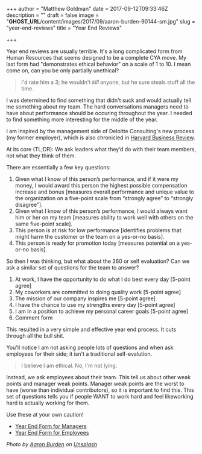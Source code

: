 +++
author = "Matthew Goldman"
date = 2017-09-12T09:33:46Z
description = ""
draft = false
image = "__GHOST_URL__/content/images/2017/09/aaron-burden-90144-sm.jpg"
slug = "year-end-reviews"
title = "Year End Reviews"

+++


Year end reviews are usually terrible. It's a long complicated form from Human Resources that seems designed to be a complete CYA move. My last form had "demonstrates ethical behavior" on a scale of 1 to 10. I mean come on, can you be only partially unethical? 

> I'd rate him a 3; he wouldn't *kill* anyone, but he sure steals stuff all the time.

I was determined to find something that didn't suck and would actually tell me something about my team. The hard conversations managers need to have about performance should be occuring throughout the year. I needed to find something more interesting for the middle of the year.

I am inspired by the management side of Deloitte Consulting's new process (my former employer), which is also chronicled in [Harvard Business Review](https://hbr.org/2015/04/reinventing-performance-management).

At its core (TL;DR): We ask leaders what they’d do with their team members, not what they think of them.

There are essentially a few key questions:

1. Given what I know of this person’s performance, and if it were my money, I would award this person the highest possible compensation increase and bonus [measures overall performance and unique value to the organization on a five-point scale from “strongly agree” to “strongly disagree”].
1. Given what I know of this person’s performance, I would always want him or her on my team [measures ability to work well with others on the same five-point scale].
1. This person is at risk for low performance [identifies problems that might harm the customer or the team on a yes-or-no basis].
1. This person is ready for promotion today [measures potential on a yes-or-no basis].

So then I was thinking, but what about the 360 or self evaluation? Can we ask a similar set of questions for the team to answer? 
1. At work, I have the opportunity to do what I do best every day [5-point agree]
1. My coworkers are committed to doing quality work [5-point agree]
1. The mission of our company inspires me [5-point agree]
1. I have the chance to use my strengths every day [5-point agree]
1. I am in a position to achieve my personal career goals [5-point agree]
1. Comment form

This resulted in a very simple and effective year end process. It cuts through all the bull shit.

You'll notice I am not asking people lots of questions and when ask employees for their side; it isn't a traditional self-evalution.

>I believe I am ethical. No, I'm not lying.

Instead, we ask employees about their team. This tell us about other weak points and manager weak points. Manager weak points are the worst to have (worse than individual contributors), so it is important to find this. This set of questions tells you if people WANT to work hard and feel likeworking hard is actually working for them.

Use these at your own caution!

* [Year End Form for Managers](https://www.dropbox.com/s/ow8wvildxqux1gq/Year%20End%20Managers.pdf?dl=0)
* [Year End Form for Employees](https://www.dropbox.com/s/fqnz6uij33axddb/Year%20End%20Personal.pdf?dl=0)

*Photo by [Aaron Burden](https://unsplash.com/photos/CKlHKtCJZKk?utm_source=unsplash&utm_medium=referral&utm_content=creditCopyText) on [Unsplash](https://unsplash.com/?utm_source=unsplash&utm_medium=referral&utm_content=creditCopyText)*


